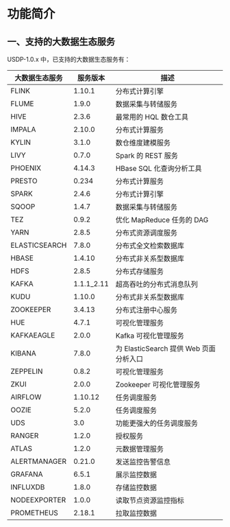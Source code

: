 # 功能简介



## 一、支持的大数据生态服务

USDP-1.0.x 中，已支持的大数据生态服务有：

| 大数据生态服务 | 服务版本   | 描述                                   |
| -------------- | ---------- | -------------------------------------- |
| FLINK          | 1.10.1     | 分布式计算引擎                         |
| FLUME          | 1.9.0      | 数据采集与转储服务                     |
| HIVE           | 2.3.6      | 最常用的 HQL 数仓工具                  |
| IMPALA         | 2.10.0     | 分布式计算服务                         |
| KYLIN          | 3.1.0      | 数仓维度建模服务                       |
| LIVY           | 0.7.0      | Spark 的 REST 服务                     |
| PHOENIX        | 4.14.3     | HBase SQL 化查询分析工具               |
| PRESTO         | 0.234      | 分布式计算服务                         |
| SPARK          | 2.4.6      | 分布式计算引擎                         |
| SQOOP          | 1.4.7      | 数据采集与转储服务                     |
| TEZ            | 0.9.2      | 优化 MapReduce 任务的 DAG              |
| YARN           | 2.8.5      | 分布式资源调度服务                     |
| ELASTICSEARCH  | 7.8.0      | 分布式全文检索数据库                   |
| HBASE          | 1.4.10     | 分布式非关系型数据库                   |
| HDFS           | 2.8.5      | 分布式存储服务                         |
| KAFKA          | 1.1.1_2.11 | 超高吞吐的分布式消息队列               |
| KUDU           | 1.10.0     | 分布式非关系型数据库                   |
| ZOOKEEPER      | 3.4.13     | 分布式注册中心服务                     |
| HUE            | 4.7.1      | 可视化管理服务                         |
| KAFKAEAGLE     | 2.0.0      | Kafka 可视化管理服务                   |
| KIBANA         | 7.8.0      | 为 ElasticSearch 提供 Web 页面分析入口 |
| ZEPPELIN       | 0.8.2      | 可视化管理服务                         |
| ZKUI           | 2.0.0      | Zookeeper 可视化管理服务               |
| AIRFLOW        | 1.10.12    | 任务调度服务                           |
| OOZIE          | 5.2.0      | 任务调度服务                           |
| UDS            | 3.0        | 功能更强大的任务调度服务               |
| RANGER         | 1.2.0      | 授权服务                               |
| ATLAS          | 1.2.0      | 元数据管理服务                         |
| ALERTMANAGER   | 0.21.0     | 发送监控告警信息                       |
| GRAFANA        | 6.5.1      | 展示监控数据                           |
| INFLUXDB       | 1.8.0      | 存储监控数据                           |
| NODEEXPORTER   | 1.0.0      | 读取节点资源监控指标                   |
| PROMETHEUS     | 2.18.1     | 拉取监控数据                           |

